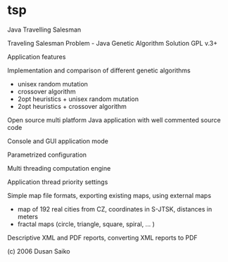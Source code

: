 tsp
===

Java Travelling Salesman

Traveling Salesman Problem - Java Genetic Algorithm Solution
GPL v.3+

Application features

Implementation and comparison of different genetic algorithms
- unisex random mutation 
- crossover algorithm 
- 2opt heuristics + unisex random mutation 
- 2opt heuristics + crossover algorithm

Open source multi platform Java application with well commented source code

Console and GUI application mode

Parametrized configuration

Multi threading computation engine

Application thread priority settings

Simple map file formats, exporting existing maps, using external maps
- map of 192 real cities from CZ, coordinates in S-JTSK, distances in meters 
- fractal maps (circle, triangle, square, spiral, ... )

Descriptive XML and PDF reports, converting XML reports to PDF

(c) 2006 Dusan Saiko
